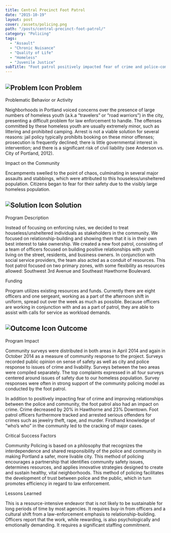 ```yaml
---
title: Central Precinct Foot Patrol
date: "2015-10-19"
layout: post
cover: /assets/policing.png
path: "/posts/central-precinct-foot-patrol/"
category: "Policing"
tags:
  - "Assault"
  - "Chronic Nuisance"
  - "Quality of Life"
  - "Homeless"
  - "Juvenile Justice"
subTitle: "Foot patrol positively impacted fear of crime and police-community relationships through an emphasis on providing services and relationship builiding."
---
```


## ![Problem Icon](https://github.com/google/material-design-icons/raw/master/alert/1x_web/ic_error_outline_black_48dp.png "Problem") Problem

Problematic Behavior or Activity

Neighborhoods in Portland voiced concerns over the presence of large numbers of homeless youth (a.k.a “travelers” or “road warriors”) in the city, presenting a difficult problem for law enforcement to handle. The offenses committed by these homeless youth are usually extremely minor, such as littering and prohibited camping. Arrest is not a viable solution for several reasons: jail policy typically prohibits booking on these minor offenses; prosecution is frequently declined; there is little governmental interest in intervention; and there is a significant risk of civil liability (see Anderson vs. City of Portland, 2012).

Impact on the Community

Encampments swelled to the point of chaos, culminating in several major assaults and stabbings, which were attributed to this houseless/unsheltered population. Citizens began to fear for their safety due to the visibly large homeless population.

## ![Solution Icon](https://github.com/google/material-design-icons/raw/master/action/1x_web/ic_lightbulb_outline_black_48dp.png "Solution") Solution

Program Description

Instead of focusing on enforcing rules, we decided to treat houseless/unsheltered individuals as stakeholders in the community. We focused on relationship-building and showing them that it is in their own best interest to take ownership. We created a new foot patrol, consisting of a team of officers focused on building positive relationships with youth living on the street, residents, and business owners. In conjunction with social service providers, the team also acted as a conduit of resources. This foot patrol focused on two primary zones, with some flexibility as resources allowed: Southwest 3rd Avenue and Southeast Hawthorne Boulevard.

Funding

Program utilizes existing resources and funds. Currently there are eight officers and one sergeant, working as a part of the afternoon shift in uniform, spread out over the week as much as possible. Because officers are working in conjunction with and as a part of patrol, they are able to assist with calls for service as workload demands.

## ![Outcome Icon](https://github.com/google/material-design-icons/raw/master/action/1x_web/ic_view_list_black_48dp.png "Outcome") Outcome

Program Impact

Community surveys were distributed in both areas in April 2014 and again in October 2014 as a measure of community response to the project. Surveys recorded public opinion on sense of safety as well as city and police response to issues of crime and livability. Surveys between the two areas were compiled separately. The top complaints expressed in all four surveys centered around issues of safety due to our homeless population. Survey responses were often in strong support of the community policing model as conducted by the foot patrol.

In addition to positively impacting fear of crime and improving relationships between the police and community, the foot patrol also had an impact on crime. Crime decreased by 20% in Hawthorne and 23% Downtown. Foot patrol officers furthermore tracked and arrested serious offenders for crimes such as jewelry theft, rape, and murder. Firsthand knowledge of “who’s who” in the community led to the cracking of major cases.

Critical Success Factors

Community Policing is based on a philosophy that recognizes the interdependence and shared responsibility of the police and community in making Portland a safer, more livable city. This method of policing encourages a partnership that identifies community safety issues, determines resources, and applies innovative strategies designed to create and sustain healthy, vital neighborhoods. This method of policing facilitates the development of trust between police and the public, which in turn promotes efficiency in regard to law enforcement.

Lessons Learned

This is a resource-intensive endeavor that is not likely to be sustainable for long periods of time by most agencies. It requires buy-in from officers and a cultural shift from a law-enforcement emphasis to relationship-building. Officers report that the work, while rewarding, is also psychologically and emotionally demanding. It requires a significant staffing commitment.
